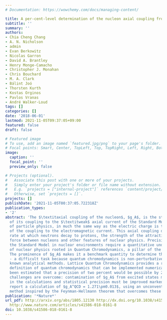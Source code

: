 ```yaml
---
# Documentation: https://wowchemy.com/docs/managing-content/

title: A per-cent-level determination of the nucleon axial coupling from quantum chromodynamics
subtitle: ''
summary: ''
authors:
- Chia Cheng Chang
- A. N. Nicholson
- admin
- Evan Berkowitz
- Nicolas Garron
- David A. Brantley
- Henry Monge-Camacho
- Christopher J. Monahan
- Chris Bouchard
- M. A. Clark
- Bálint Joó
- Thorsten Kurth
- Kostas Orginos
- Pavlos Vranas
- André Walker-Loud
tags: []
categories: []
date: '2018-06-01'
lastmod: 2021-11-05T09:37:05+09:00
featured: false
draft: false

# Featured image
# To use, add an image named `featured.jpg/png` to your page's folder.
# Focal points: Smart, Center, TopLeft, Top, TopRight, Left, Right, BottomLeft, Bottom, BottomRight.
image:
  caption: ''
  focal_point: ''
  preview_only: false

# Projects (optional).
#   Associate this post with one or more of your projects.
#   Simply enter your project's folder or file name without extension.
#   E.g. `projects = ["internal-project"]` references `content/project/deep-learning/index.md`.
#   Otherwise, set `projects = []`.
projects: []
publishDate: '2021-11-05T00:37:05.722318Z'
publication_types:
- '2'
abstract: 'The $\textitaxial coupling of the nucleon$, $g_A$, is the strength
  of its coupling to the $\textitweak$ axial current of the Standard Model
  of particle physics, in much the same way as the electric charge is the strength
  of the coupling to the electromagnetic current. This axial coupling dictates the
  rate at which neutrons decay to protons, the strength of the attractive long-range
  force between nucleons and other features of nuclear physics. Precision tests of
  the Standard Model in nuclear environments require a quantitative understanding
  of nuclear physics rooted in Quantum Chromodynamics, a pillar of the Standard Model.
  The prominence of $g_A$ makes it a benchmark quantity to determine theoretically
  - a difficult task because quantum chromodynamics is non-perturbative, precluding
  known analytical methods. Lattice Quantum Chromodynamics provides a rigorous, non-perturbative
  definition of quantum chromodynamics that can be implemented numerically. It has
  been estimated that a precision of two percent would be possible by 2020 if two
  challenges are overcome: contamination of $g_A$ from excited states must be controlled
  in the calculations and statistical precision must be improved markedly. Here we
  report a calculation of $g_A^QCD = 1.271\pm0.013$, using an unconventional
  method inspired by the Feynman-Hellmann theorem that overcomes these challenges.'
publication: '*Nature*'
url_pdf: http://arxiv.org/abs/1805.12130 http://dx.doi.org/10.1038/s41586-018-0161-8
  http://www.nature.com/articles/s41586-018-0161-8
doi: 10.1038/s41586-018-0161-8
---
```

